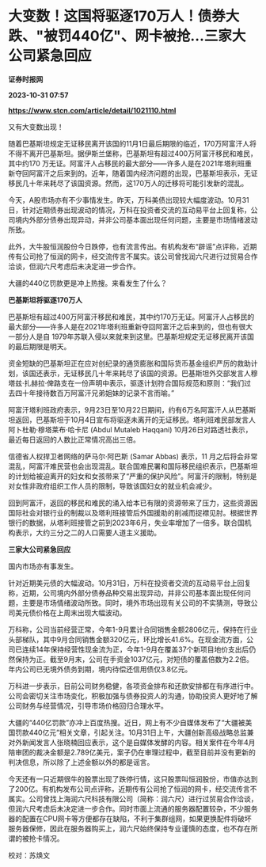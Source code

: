 # 大变数！这国将驱逐170万人！债券大跌、"被罚440亿"、网卡被抢…三家大公司紧急回应
**证券时报网**

**2023-10-31 07:57**

**https://www.stcn.com/article/detail/1021110.html**

又有大变数出现！

随着巴基斯坦规定无证移民离开该国的11月1日最后期限的临近，170万阿富汗人将不得不离开巴基斯坦。据伊斯兰堡称，巴基斯坦有超过400万阿富汗移民和难民，其中约170 万无证。阿富汗人占移民的最大部分——许多人是在2021年塔利班重新夺回阿富汗之后来到的。近年，随着国内经济问题的出现，巴基斯坦表示，无证移民几十年来耗尽了该国资源。然而，这170万人的迁移将可能引发新的混乱。

今天，A股市场亦有不少事情发生。昨天，万科美债出现较大幅度波动。10月31日，针对近期债券出现波动的情况，万科在投资者交流的互动易平台上回复称，公司境内外部分债券出现异动，并非公司基本面出现任何问题，主要是市场情绪波动所致。

此外，大牛股恒润股份今日跌停，也有流言传出。有机构发布“辟谣”点评称，近期传有公司抢了恒润的网卡，经交流传言不属实。该公司曾找润六尺进行过贸易合作洽谈，但润六尺考虑后未决定进一步合作。

大疆的440亿罚款更是冲上热搜。来看发生了什么？

**巴基斯坦将驱逐170万人**

巴基斯坦有超过400万阿富汗移民和难民，其中约170万无证。阿富汗人占移民的最大部分——许多人是在2021年塔利班重新夺回阿富汗之后来到的，但也有很大一部分人是自 1979年苏联入侵以来就来到这里。巴基斯坦规定无证移民离开该国的最后期限是明天。

资金短缺的巴基斯坦正在应对创纪录的通货膨胀和国际货币基金组织严厉的救助计划，该国还表示，无证移民几十年来耗尽了该国的资源。巴基斯坦外交部发言人穆塔兹·扎赫拉·俾路支在一份声明中表示，驱逐计划符合国际规范和原则：“我们过去四十年接待数百万阿富汗兄弟姐妹的记录不言而喻。”

阿富汗塔利班政府表示，9月23日至10月22日期间，约有6万名阿富汗人从巴基斯坦返回，巴基斯坦于10月4日宣布将驱逐未离开的无证移民。塔利班难民部发言人阿卜杜勒·穆塔莱布·哈卡尼 (Abdul Mutaleb Haqqani) 10月26日对路透社表示，最近每日返回的人数比正常情况高出三倍。

信德省人权捍卫者网络的萨马尔·阿巴斯 (Samar Abbas) 表示，11 月之后将会非常混乱，阿富汗难民营也会出现混乱。联合国难民署和国际移民组织表示，巴基斯坦的计划给被迫离开的妇女和女孩带来了“严重的保护风险”。阿富汗的限制，特别是对女性非政府组织工作人员的限制，导致该国妇女的就业机会减少。

回到阿富汗，返回的移民和难民的涌入给本已有限的资源带来了压力，这些资源因国际社会对银行业的制裁以及塔利班接管后外国援助的削减而捉襟见肘。根据世界银行的数据，从塔利班接管之前到2023年6月，失业率增加了一倍多。联合国机构表示，大约三分之二的人口需要人道主义援助。

**三家大公司紧急回应**

国内市场亦有事发生。

针对近期美元债的大幅波动。10月31日，万科在投资者交流的互动易平台上回复称，近期，公司境内外部分债券品种交易出现异动，并非公司基本面出现任何问题，主要是市场情绪波动所致。同时，境外市场出现有关公司的不实猜测，导致公司美元债价格在上周末出现大幅波动。

万科称，公司当前经营正常，今年1-9月累计合同销售金额2806亿元，保持在行业头部梯队，其中9月合同销售金额320亿元，环比增长41.6%。在现金流方面，公司已连续14年保持经营性现金流为正，今年1-9月在覆盖37个新项目地价支出后仍然保持为正。截至9月末，公司在手资金1037亿元，对短债的覆盖倍数为2.2倍。年内公司已无境外债务到期，境内待偿还信用债仅3.8亿元。

万科进一步表示，目前公司财务稳健，各项资金排布和还款安排都在有序进行中。公司会密切关注市场变化，积极加强与债券投资人的沟通，协助投资人更好地了解公司财务与经营情况，引导市场价格回归合理水平。

大疆的“440亿罚款”亦冲上百度热搜。近日，网上有不少自媒体发布了“大疆被美国罚款440亿元”相关文章，引起关注。10月31日上午，大疆创新高级战略总监兼对外新闻发言人张晓楠回应表示，这个是自媒体发酵的内容。相关案件在今年4月陪审团的裁决金额是2.789亿美元，案子仍在审理过程中，截至目前并没有更新的判决信息，所以除了上述金额以外的都是谣言。

今天还有一只近期很牛的股票出现了跌停行情，这只股票叫恒润股份，市值亦达到了200亿。有机构发布公司点评称，近期传有公司抢了恒润的网卡，经交流传言不属实。公司曾找上海润六尺科技有限公司（简称：润六尺）进行过贸易合作洽谈，但润六尺考虑后未决定进一步合作。同时市面上流通的服务器配置较杂，不少服务器的配置在CPU网卡等方便都存在缺陷，不利于集群组网，如果更换配件将破坏服务器保修，因此在服务器购买上，润六尺始终保持专业谨慎的态度，也不存在所谓的被抢卡情况。

校对：苏焕文